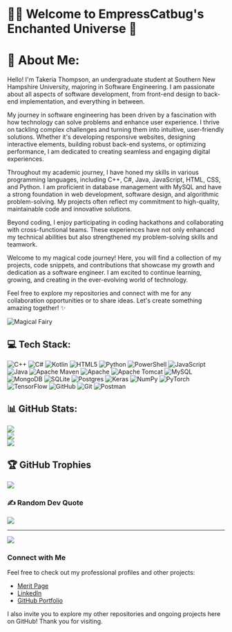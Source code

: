# 🧚‍♀️ Welcome to EmpressCatbug's Enchanted Universe 🦋

# 💫 About Me:

Hello! I'm Takeria Thompson, an undergraduate student at Southern New Hampshire University, majoring in Software Engineering. I am passionate about all aspects of software development, from front-end design to back-end implementation, and everything in between.

My journey in software engineering has been driven by a fascination with how technology can solve problems and enhance user experience. I thrive on tackling complex challenges and turning them into intuitive, user-friendly solutions. Whether it's developing responsive websites, designing interactive elements, building robust back-end systems, or optimizing performance, I am dedicated to creating seamless and engaging digital experiences.

Throughout my academic journey, I have honed my skills in various programming languages, including C++, C#, Java, JavaScript, HTML, CSS, and Python. I am proficient in database management with MySQL and have a strong foundation in web development, software design, and algorithmic problem-solving. My projects often reflect my commitment to high-quality, maintainable code and innovative solutions.

Beyond coding, I enjoy participating in coding hackathons and collaborating with cross-functional teams. These experiences have not only enhanced my technical abilities but also strengthened my problem-solving skills and teamwork.

Welcome to my magical code journey! Here, you will find a collection of my projects, code snippets, and contributions that showcase my growth and dedication as a software engineer. I am excited to continue learning, growing, and creating in the ever-evolving world of technology.

Feel free to explore my repositories and connect with me for any collaboration opportunities or to share ideas. Let's create something amazing together! ✨

![Magical Fairy](https://gifdb.com/images/high/light-purple-glowing-fairy-aszlwhqm5rwphizd.gif)

## 💻 Tech Stack:
![C++](https://img.shields.io/badge/c++-%2300599C.svg?style=plastic&logo=c%2B%2B&logoColor=white) 
![C#](https://img.shields.io/badge/c%23-%23239120.svg?style=plastic&logo=csharp&logoColor=white) 
![Kotlin](https://img.shields.io/badge/kotlin-%237F52FF.svg?style=plastic&logo=kotlin&logoColor=white) 
![HTML5](https://img.shields.io/badge/html5-%23E34F26.svg?style=plastic&logo=html5&logoColor=white) 
![Python](https://img.shields.io/badge/python-3670A0?style=plastic&logo=python&logoColor=ffdd54) 
![PowerShell](https://img.shields.io/badge/PowerShell-%235391FE.svg?style=plastic&logo=powershell&logoColor=white) 
![JavaScript](https://img.shields.io/badge/javascript-%23323330.svg?style=plastic&logo=javascript&logoColor=%23F7DF1E) 
![Java](https://img.shields.io/badge/java-%23ED8B00.svg?style=plastic&logo=openjdk&logoColor=white) 
![Apache Maven](https://img.shields.io/badge/Apache%20Maven-C71A36?style=plastic&logo=Apache%20Maven&logoColor=white) 
![Apache](https://img.shields.io/badge/apache-%23D42029.svg?style=plastic&logo=apache&logoColor=white) 
![Apache Tomcat](https://img.shields.io/badge/apache%20tomcat-%23F8DC75.svg?style=plastic&logo=apache-tomcat&logoColor=black) 
![MySQL](https://img.shields.io/badge/mysql-4479A1.svg?style=plastic&logo=mysql&logoColor=white) 
![MongoDB](https://img.shields.io/badge/MongoDB-%234ea94b.svg?style=plastic&logo=mongodb&logoColor=white) 
![SQLite](https://img.shields.io/badge/sqlite-%2307405e.svg?style=plastic&logo=sqlite&logoColor=white) 
![Postgres](https://img.shields.io/badge/postgres-%23316192.svg?style=plastic&logo=postgresql&logoColor=white) 
![Keras](https://img.shields.io/badge/Keras-%23D00000.svg?style=plastic&logo=Keras&logoColor=white) 
![NumPy](https://img.shields.io/badge/numpy-%23013243.svg?style=plastic&logo=numpy&logoColor=white) 
![PyTorch](https://img.shields.io/badge/PyTorch-%23EE4C2C.svg?style=plastic&logo=PyTorch&logoColor=white) 
![TensorFlow](https://img.shields.io/badge/TensorFlow-%23FF6F00.svg?style=plastic&logo=TensorFlow&logoColor=white) 
![GitHub](https://img.shields.io/badge/github-%23121011.svg?style=plastic&logo=github&logoColor=white) 
![Git](https://img.shields.io/badge/git-%23F05033.svg?style=plastic&logo=git&logoColor=white) 
![Postman](https://img.shields.io/badge/Postman-FF6C37?style=plastic&logo=postman&logoColor=white)

## 📊 GitHub Stats:
![](https://github-readme-stats-sigma-five.vercel.app/api?username=EmpressCatbug&theme=midnight-purple&hide_border=false&include_all_commits=true&count_private=true)<br/>
![](https://github-readme-streak-stats.herokuapp.com/?user=EmpressCatbug&theme=midnight-purple&hide_border=false)<br/>
![](https://github-readme-stats.vercel.app/api/top-langs/?username=EmpressCatbug&theme=midnight-purple&hide_border=false&include_all_commits=true&count_private=true&layout=compact)

## 🏆 GitHub Trophies
![](https://github-profile-trophy.vercel.app/?username=EmpressCatbug&theme=midnight-purple&no-frame=false&no-bg=false&margin-w=4)

### ✍️ Random Dev Quote
![](https://quotes-github-readme.vercel.app/api?type=horizontal&theme=tokyonight)


---
[![](https://visitcount.itsvg.in/api?id=EmpressCatbug&icon=9&color=6)](https://visitcount.itsvg.in)

<!-- Proudly created with GPRM ( https://gprm.itsvg.in ) -->

### Connect with Me

Feel free to check out my professional profiles and other projects:

- [Merit Page](https://meritpages.com/Takeria.Thompson)
- [LinkedIn](https://www.linkedin.com/in/takeria-t-10a7b924b/)
- [GitHub Portfolio](https://empresscatbug.github.io/)

I also invite you to explore my other repositories and ongoing projects here on GitHub! Thank you for visiting.
